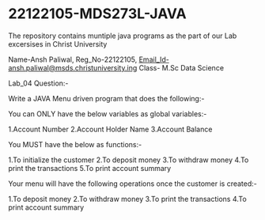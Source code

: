 # 22122105-MDS273L-JAVA

The repository contains muntiple java programs as the part of our Lab excersises in Christ University

Name-Ansh Paliwal,
Reg_No-22122105,
Email_Id-ansh.paliwal@msds.christuniversity.ing
Class- M.Sc Data Science

Lab_04 Question:-

Write a JAVA Menu driven program that does the following:-

You can ONLY have the below variables as global variables:-

1.Account Number
2.Account Holder Name
3.Account Balance

You MUST have the below as functions:-

1.To initialize the customer
2.To deposit money
3.To withdraw money
4.To print the transactions
5.To print account summary

Your menu will have the following operations once the customer is created:-

1.To deposit money
2.To withdraw money
3.To print the transactions
4.To print account summary



